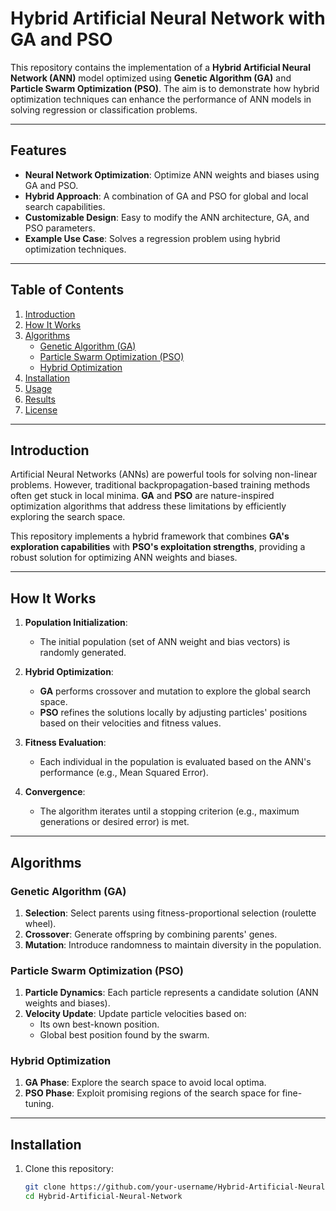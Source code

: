 # Hybrid Artificial Neural Network with GA and PSO

This repository contains the implementation of a **Hybrid Artificial Neural Network (ANN)** model optimized using **Genetic Algorithm (GA)** and **Particle Swarm Optimization (PSO)**. The aim is to demonstrate how hybrid optimization techniques can enhance the performance of ANN models in solving regression or classification problems.

---

## Features

- **Neural Network Optimization**: Optimize ANN weights and biases using GA and PSO.
- **Hybrid Approach**: A combination of GA and PSO for global and local search capabilities.
- **Customizable Design**: Easy to modify the ANN architecture, GA, and PSO parameters.
- **Example Use Case**: Solves a regression problem using hybrid optimization techniques.

---

## Table of Contents

1. [Introduction](#introduction)
2. [How It Works](#how-it-works)
3. [Algorithms](#algorithms)
    - [Genetic Algorithm (GA)](#genetic-algorithm-ga)
    - [Particle Swarm Optimization (PSO)](#particle-swarm-optimization-pso)
    - [Hybrid Optimization](#hybrid-optimization)
4. [Installation](#installation)
5. [Usage](#usage)
6. [Results](#results)
7. [License](#license)

---

## Introduction

Artificial Neural Networks (ANNs) are powerful tools for solving non-linear problems. However, traditional backpropagation-based training methods often get stuck in local minima. **GA** and **PSO** are nature-inspired optimization algorithms that address these limitations by efficiently exploring the search space.

This repository implements a hybrid framework that combines **GA's exploration capabilities** with **PSO's exploitation strengths**, providing a robust solution for optimizing ANN weights and biases.

---

## How It Works

1. **Population Initialization**:
   - The initial population (set of ANN weight and bias vectors) is randomly generated.
   
2. **Hybrid Optimization**:
   - **GA** performs crossover and mutation to explore the global search space.
   - **PSO** refines the solutions locally by adjusting particles' positions based on their velocities and fitness values.

3. **Fitness Evaluation**:
   - Each individual in the population is evaluated based on the ANN's performance (e.g., Mean Squared Error).

4. **Convergence**:
   - The algorithm iterates until a stopping criterion (e.g., maximum generations or desired error) is met.

---

## Algorithms

### Genetic Algorithm (GA)

1. **Selection**: Select parents using fitness-proportional selection (roulette wheel).
2. **Crossover**: Generate offspring by combining parents' genes.
3. **Mutation**: Introduce randomness to maintain diversity in the population.

### Particle Swarm Optimization (PSO)

1. **Particle Dynamics**: Each particle represents a candidate solution (ANN weights and biases).
2. **Velocity Update**: Update particle velocities based on:
   - Its own best-known position.
   - Global best position found by the swarm.

### Hybrid Optimization

1. **GA Phase**: Explore the search space to avoid local optima.
2. **PSO Phase**: Exploit promising regions of the search space for fine-tuning.

---

## Installation

1. Clone this repository:
   ```bash
   git clone https://github.com/your-username/Hybrid-Artificial-Neural-Network.git
   cd Hybrid-Artificial-Neural-Network
